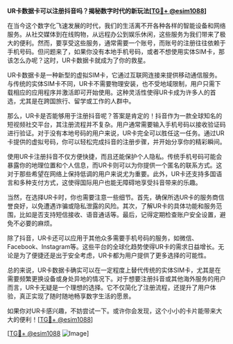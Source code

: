 **UR卡数据卡可以注册抖音吗？揭秘数字时代的新玩法[[TG💪+ @esim1088](https://t.me/s/esim1088)]**

在当今这个数字化飞速发展的时代，我们的生活离不开各种各样的智能设备和网络服务。从社交媒体到在线购物，从远程办公到娱乐休闲，这些服务为我们带来了极大的便利。然而，要享受这些服务，通常需要一个账号，而账号的注册往往依赖于手机号码。但问题来了，如果你没有本地手机号码，或者不想使用实体SIM卡，那该怎么办呢？这时，UR卡数据卡就成为了你的救星。

UR卡数据卡是一种新型的虚拟SIM卡，它通过互联网连接来提供移动通信服务。与传统的实体SIM卡不同，UR卡不需要物理安装，也不受地域限制，用户只需下载相应的应用程序并激活即可开始使用。这种灵活性使得UR卡成为许多人的首选，尤其是在跨国旅行、留学或工作的人群中。

那么，UR卡是否能够用于注册抖音呢？答案是肯定的！抖音作为一款全球知名的短视频社交平台，其注册流程并不复杂。用户通常需要输入手机号码以接收验证码进行验证。对于没有本地号码的用户来说，UR卡完全可以胜任这一任务。通过UR卡提供的虚拟号码，你可以轻松完成抖音的注册步骤，并开始分享你的精彩瞬间。

使用UR卡注册抖音不仅方便快捷，而且还能保护个人隐私。传统手机号码可能会暴露你的地理位置和个人信息，而UR卡则可以为你提供一个匿名的联系方式。这对于那些希望在网络上保持低调的用户来说尤为重要。此外，UR卡还支持多国语言和多种支付方式，这使得国际用户也能无障碍地享受抖音带来的乐趣。

当然，在选择UR卡时，你也需要注意一些细节。首先，确保所选UR卡的服务商信誉良好，以免遭遇诈骗或隐私泄露的风险。其次，了解UR卡的具体功能和服务范围，比如是否支持短信接收、语音通话等。最后，记得定期检查账户安全设置，避免不必要的麻烦。

除了抖音，UR卡还可以应用于其他众多需要手机号码的服务，如微信、Facebook、Instagram等。这些平台的全球化趋势使得UR卡的需求日益增长。无论是为了便捷还是出于安全考虑，UR卡都为用户提供了更多选择的可能性。

总的来说，UR卡数据卡确实可以在一定程度上替代传统的实体SIM卡，尤其是在需要频繁更换设备或身处异地的情况下。对于想要注册抖音或其他海外服务的用户而言，UR卡无疑是一个理想的选择。它不仅简化了注册流程，还提升了用户体验，真正实现了随时随地畅享数字生活的愿景。

如果你对UR卡感兴趣，不妨尝试一下。或许你会发现，这个小小的卡片能带来大大的便利！[[TG💪+ @esim1088](https://t.me/s/esim1088)]

[[TG💪+ @esim1088](https://t.me/s/esim1088) ![Image](https://i.postimg.cc/4NQfJmqS/Snipaste-2025-05-13-00-14-12.png)]